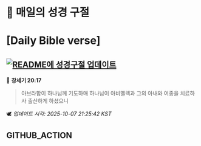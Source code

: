 # 🙏 매일의 성경 구절
# [Daily Bible verse]
## [![README에 성경구절 업데이트](https://github.com/DONGSUKA/first_test/actions/workflows/update-readme-bible.yml/badge.svg)](https://github.com/DONGSUKA/first_test/actions/workflows/update-readme-bible.yml)
<!-- START_BIBLE_VERSE -->
📖 **창세기 20:17**
> 아브라함이 하나님께 기도하매 하나님이 아비멜렉과 그의 아내와 여종을 치료하사 출산하게 하셨으니

🕊️ _업데이트 시각: 2025-10-07 21:25:42 KST_
  <!-- END_BIBLE_VERSE -->
## GITHUB_ACTION
